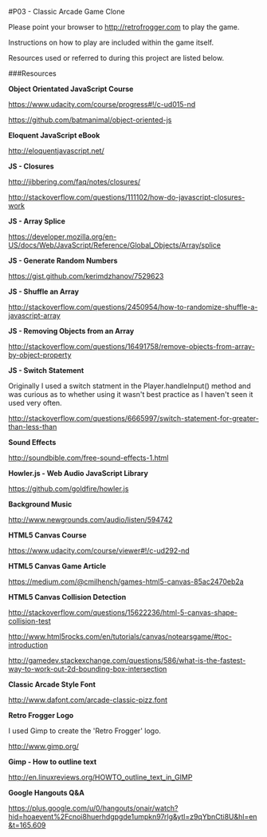 #P03 - Classic Arcade Game Clone

Please point your browser to http://retrofrogger.com to play the game.

Instructions on how to play are included within the game itself.

Resources used or referred to during this project are listed below.

###Resources

**Object Orientated JavaScript Course**

https://www.udacity.com/course/progress#!/c-ud015-nd

https://github.com/batmanimal/object-oriented-js

**Eloquent JavaScript eBook**

http://eloquentjavascript.net/

**JS - Closures**

http://jibbering.com/faq/notes/closures/

http://stackoverflow.com/questions/111102/how-do-javascript-closures-work

**JS - Array Splice**

https://developer.mozilla.org/en-US/docs/Web/JavaScript/Reference/Global_Objects/Array/splice

**JS - Generate Random Numbers**

https://gist.github.com/kerimdzhanov/7529623

**JS - Shuffle an Array**

http://stackoverflow.com/questions/2450954/how-to-randomize-shuffle-a-javascript-array

**JS - Removing Objects from an Array**

http://stackoverflow.com/questions/16491758/remove-objects-from-array-by-object-property

**JS - Switch Statement**

Originally I used a switch statment in the Player.handleInput() method and was curious as to whether using it wasn't best practice as I haven't seen it used very often.

http://stackoverflow.com/questions/6665997/switch-statement-for-greater-than-less-than

**Sound Effects**

http://soundbible.com/free-sound-effects-1.html

**Howler.js - Web Audio JavaScript Library**

https://github.com/goldfire/howler.js

**Background Music**

http://www.newgrounds.com/audio/listen/594742

**HTML5 Canvas Course**

https://www.udacity.com/course/viewer#!/c-ud292-nd

**HTML5 Canvas Game Article**

https://medium.com/@cmilhench/games-html5-canvas-85ac2470eb2a

**HTML5 Canvas Collision Detection**

http://stackoverflow.com/questions/15622236/html-5-canvas-shape-collision-test

http://www.html5rocks.com/en/tutorials/canvas/notearsgame/#toc-introduction

http://gamedev.stackexchange.com/questions/586/what-is-the-fastest-way-to-work-out-2d-bounding-box-intersection

**Classic Arcade Style Font**

http://www.dafont.com/arcade-classic-pizz.font

**Retro Frogger Logo**

I used Gimp to create the 'Retro Frogger' logo.

http://www.gimp.org/

**Gimp - How to outline text**

http://en.linuxreviews.org/HOWTO_outline_text_in_GIMP

**Google Hangouts Q&A**

https://plus.google.com/u/0/hangouts/onair/watch?hid=hoaevent%2Fcnoi8huerhdgpgde1umpkn97rlg&ytl=z9qYbnCti8U&hl=en&t=165.609

